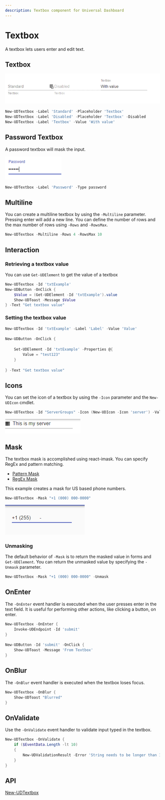 ```yaml
---
description: Textbox component for Universal Dashboard
---
```


# Textbox

A textbox lets users enter and edit text.

## Textbox

![](<../../../../.gitbook/assets/image (53).png>)

```powershell
New-UDTextbox -Label 'Standard' -Placeholder 'Textbox'
New-UDTextbox -Label 'Disabled' -Placeholder 'Textbox' -Disabled
New-UDTextbox -Label 'Textbox' -Value 'With value'
```

## Password Textbox

A password textbox will mask the input.

![](<../../../../.gitbook/assets/image (54).png>)

```powershell
New-UDTextbox -Label 'Password' -Type password
```

## Multiline

You can create a multiline textbox by using the `-Multiline` parameter. Pressing enter will add a new line. You can define the number of rows and the max number of rows using `-Rows` and `-RowsMax`.

```powershell
New-UDTextbox -Multiline -Rows 4 -RowsMax 10
```

## Interaction

### Retrieving a textbox value

You can use `Get-UDElement` to get the value of a textbox

```powershell
New-UDTextbox -Id 'txtExample' 
New-UDButton -OnClick {
    $Value = (Get-UDElement -Id 'txtExample').value 
    Show-UDToast -Message $Value
} -Text "Get textbox value"
```

### Setting the textbox value

```powershell
New-UDTextbox -Id 'txtExample' -Label 'Label' -Value 'Value'

New-UDButton -OnClick {

    Set-UDElement -Id 'txtExample' -Properties @{
        Value = "test123"
    }

} -Text "Get textbox value"
```

## Icons

You can set the icon of a textbox by using the `-Icon` parameter and the `New-UDIcon` cmdlet.

```powershell
New-UDTextbox -Id "ServerGroups" -Icon (New-UDIcon -Icon 'server') -Value "This is my server"
```

![](<../../../../.gitbook/assets/image (103).png>)

## Mask

The textbox mask is accomplished using react-imask. You can specify RegEx and pattern matching.&#x20;

* [Pattern Mask](https://imask.js.org/guide.html#masked-pattern)
* [RegEx Mask](https://imask.js.org/guide.html#masked-base)

This example creates a mask for US based phone numbers.

```powershell
New-UDTextbox -Mask "+1 (000) 000-0000"
```

![](<../../../../.gitbook/assets/image (165).png>)

### Unmasking&#x20;

The default behavior of `-Mask` is to return the masked value in forms and `Get-UDElement`. You can return the unmasked value by specifying the `-Unmask` parameter.&#x20;

```powershell
New-UDTextbox -Mask "+1 (000) 000-0000" -Unmask
```

## OnEnter

The `-OnEnter` event handler is executed when the user presses enter in the text field. It is useful for performing other actions, like clicking a button, on enter.&#x20;

```powershell
New-UDTextbox -OnEnter {
    Invoke-UDEndpoint -Id 'submit'
}

New-UDButton -Id 'submit' -OnClick {
    Show-UDToast -Message 'From Textbox'
}
```

## OnBlur

The `-OnBlur` event handler is executed when the textbox loses focus.&#x20;

```powershell
New-UDTextbox -OnBlur {
    Show-UDToast "Blurred"
}
```

## OnValidate

Use the `-OnValidate` event handler to validate input typed in the textbox.

```powershell
New-UDTextbox -OnValidate {
    if ($EventData.Length -lt 10)
    {
        New-UDValidationResult -Error 'String needs to be longer than 10'
    }
}
```

## API

[New-UDTextbox](https://github.com/ironmansoftware/universal-docs/blob/master/cmdlets/New-UDTextbox.txt)
